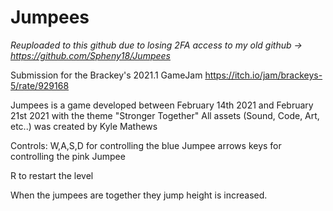 # Jumpees
*Reuploaded to this github due to losing 2FA access to my old github -> https://github.com/Spheny18/Jumpees*

Submission for the Brackey's 2021.1 GameJam
https://itch.io/jam/brackeys-5/rate/929168

Jumpees is a game developed between February 14th 2021 and February 21st 2021 with the theme "Stronger Together"
All assets (Sound, Code, Art, etc..) was created by Kyle Mathews

Controls:
W,A,S,D for controlling the blue Jumpee
arrows keys for controlling the pink Jumpee

R to restart the level

When the jumpees are together they jump height is increased.
